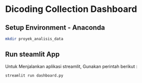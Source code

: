 # Dicoding Collection Dashboard

## Setup Environment - Anaconda
```bash
mkdir proyek_analisis_data
```

## Run steamlit App
Untuk Menjalankan aplikasi streamlit, Gunakan perintah berikut :

```bash
streamlit run dashboard.py
```
